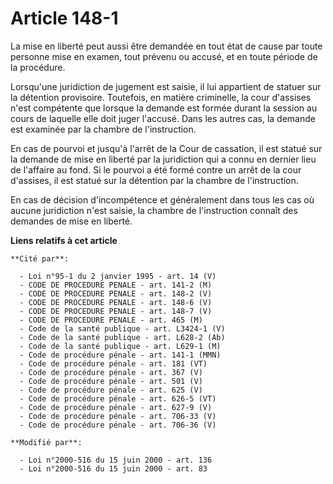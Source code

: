# Article 148-1

La mise en liberté peut aussi être demandée en tout état de cause par toute personne mise en examen, tout prévenu ou accusé,
et en toute période de la procédure.

Lorsqu'une juridiction de jugement est saisie, il lui appartient de statuer sur la détention provisoire. Toutefois, en
matière criminelle, la cour d'assises n'est compétente que lorsque la demande est formée durant la session au cours de
laquelle elle doit juger l'accusé. Dans les autres cas, la demande est examinée par la chambre de l'instruction.

En cas de pourvoi et jusqu'à l'arrêt de la Cour de cassation, il est statué sur la demande de mise en liberté par la
juridiction qui a connu en dernier lieu de l'affaire au fond. Si le pourvoi a été formé contre un arrêt de la cour d'assises,
il est statué sur la détention par la chambre de l'instruction.

En cas de décision d'incompétence et généralement dans tous les cas où aucune juridiction n'est saisie, la chambre de
l'instruction connaît des demandes de mise en liberté.

**Liens relatifs à cet article**

	**Cité par**:

	  - Loi n°95-1 du 2 janvier 1995 - art. 14 (V)
	  - CODE DE PROCEDURE PENALE - art. 141-2 (M)
	  - CODE DE PROCEDURE PENALE - art. 148-2 (V)
	  - CODE DE PROCEDURE PENALE - art. 148-6 (V)
	  - CODE DE PROCEDURE PENALE - art. 148-7 (V)
	  - CODE DE PROCEDURE PENALE - art. 465 (M)
	  - Code de la santé publique - art. L3424-1 (V)
	  - Code de la santé publique - art. L628-2 (Ab)
	  - Code de la santé publique - art. L629-1 (M)
	  - Code de procédure pénale - art. 141-1 (MMN)
	  - Code de procédure pénale - art. 181 (VT)
	  - Code de procédure pénale - art. 367 (V)
	  - Code de procédure pénale - art. 501 (V)
	  - Code de procédure pénale - art. 625 (V)
	  - Code de procédure pénale - art. 626-5 (VT)
	  - Code de procédure pénale - art. 627-9 (V)
	  - Code de procédure pénale - art. 706-33 (V)
	  - Code de procédure pénale - art. 706-36 (V)

	**Modifié par**:

	  - Loi n°2000-516 du 15 juin 2000 - art. 136
	  - Loi n°2000-516 du 15 juin 2000 - art. 83
